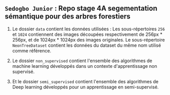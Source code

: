 ## `Sedogbo Junior` : Repo stage 4A segementation sémantique pour des arbres forestiers ##

1. Le dossier `data` contient les données utilisées :
   Les sous-répertoires `256` et `1024` contiennent des images découpées respectivement de 256px * 256px, et de 1024px * 1024px des images originales.
   Le sous-répertoire `NeonTreeDataset` contient les données du dataset du même nom utilisé comme référence.

2. Le dossier `non_supervised` contient l'ensemble des algorithmes de machine learning développés dans un contexte d'apprentissage non supervisé.

3. Et le dossier `semi_supervised` contient l'ensemble des algorithmes de Deep learning développés pour un apprentissage en semi-supervisé.


